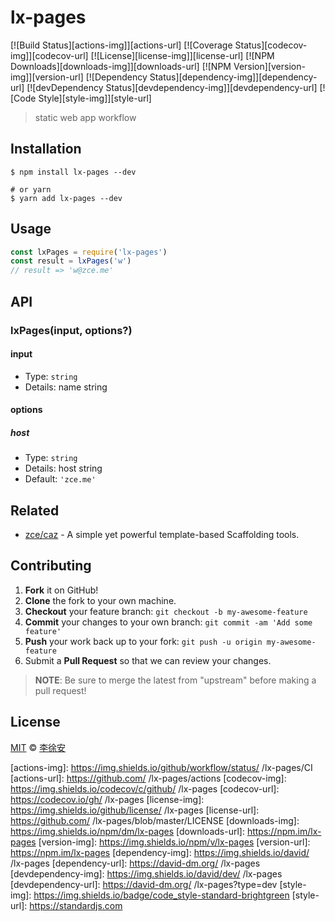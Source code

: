 # lx-pages

[![Build Status][actions-img]][actions-url]
[![Coverage Status][codecov-img]][codecov-url]
[![License][license-img]][license-url]
[![NPM Downloads][downloads-img]][downloads-url]
[![NPM Version][version-img]][version-url]
[![Dependency Status][dependency-img]][dependency-url]
[![devDependency Status][devdependency-img]][devdependency-url]
[![Code Style][style-img]][style-url]

> static web app workflow

## Installation

```shell
$ npm install lx-pages --dev

# or yarn
$ yarn add lx-pages --dev
```

## Usage

<!-- TODO: Introduction of Usage -->

```javascript
const lxPages = require('lx-pages')
const result = lxPages('w')
// result => 'w@zce.me'
```

## API

<!-- TODO: Introduction of API -->

### lxPages(input, options?)

#### input

- Type: `string`
- Details: name string

#### options

##### host

- Type: `string`
- Details: host string
- Default: `'zce.me'`

## Related

- [zce/caz](https://github.com/zce/caz) - A simple yet powerful template-based Scaffolding tools.

## Contributing

1. **Fork** it on GitHub!
2. **Clone** the fork to your own machine.
3. **Checkout** your feature branch: `git checkout -b my-awesome-feature`
4. **Commit** your changes to your own branch: `git commit -am 'Add some feature'`
5. **Push** your work back up to your fork: `git push -u origin my-awesome-feature`
6. Submit a **Pull Request** so that we can review your changes.

> **NOTE**: Be sure to merge the latest from "upstream" before making a pull request!

## License

[MIT](LICENSE) &copy; [李徐安](https://www.4399.com)



[actions-img]: https://img.shields.io/github/workflow/status/ /lx-pages/CI
[actions-url]: https://github.com/ /lx-pages/actions
[codecov-img]: https://img.shields.io/codecov/c/github/ /lx-pages
[codecov-url]: https://codecov.io/gh/ /lx-pages
[license-img]: https://img.shields.io/github/license/ /lx-pages
[license-url]: https://github.com/ /lx-pages/blob/master/LICENSE
[downloads-img]: https://img.shields.io/npm/dm/lx-pages
[downloads-url]: https://npm.im/lx-pages
[version-img]: https://img.shields.io/npm/v/lx-pages
[version-url]: https://npm.im/lx-pages
[dependency-img]: https://img.shields.io/david/ /lx-pages
[dependency-url]: https://david-dm.org/ /lx-pages
[devdependency-img]: https://img.shields.io/david/dev/ /lx-pages
[devdependency-url]: https://david-dm.org/ /lx-pages?type=dev
[style-img]: https://img.shields.io/badge/code_style-standard-brightgreen
[style-url]: https://standardjs.com
